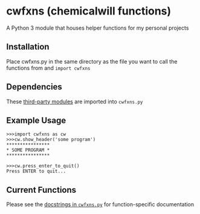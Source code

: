 cwfxns (chemicalwill functions)
==========================================
A Python 3 module that houses helper functions for my personal projects

Installation
------------
Place cwfxns.py in the same directory as the file you want to call the functions from and `import cwfxns`

Dependencies
------------
These [third-party modules](https://github.com/chemicalwill/cwfxns/blob/main/requirements.txt) are imported into `cwfxns.py`

Example Usage
-------------
    >>>import cwfxns as cw
    >>>cw.show_header('some program')
    ****************
    * SOME PROGRAM *
    ****************

    >>>cw.press_enter_to_quit()
    Press ENTER to quit...

Current Functions
-----------------
Please see the [docstrings in `cwfxns.py`](https://github.com/chemicalwill/cwfxns/blob/main/cwfxns.py) for function-specific documentation
